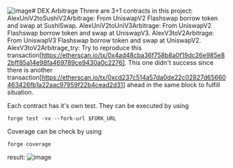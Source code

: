 ![image](https://github.com/alex332233/AppWorksSchoolFinalProject/assets/99250288/340c6697-9830-425c-9f27-8a5130d7b7a7)# DEX Arbitrage
Threre are 3+1 contracts in this project:
AlexUniV2toSushiV2Arbitrage: From UniswapV2 Flashswap borrow token and swap at SushiSwap.
AlexUniV2toUniV3Arbitrage: From UniswapV2 Flashswap borrow token and swap at UniswapV3.
AlexV3toV2Arbitrage: From UniswapV3 Flashswap borrow token and swap at UniswapV2.
AlexV3toV2Arbitrage_try: Try to reproduce this transaction[https://etherscan.io/tx/0x4ad48cba36f758b8a0f19dc26e985e82bff85a14e98fa469789ce9430a0c2276]. This one didn't success since there is another transaction[https://etherscan.io/tx/0xcd237c514a57da0de22c02827d65660463426fb1a22aac97959f22b4cead2d31] ahead in the same block to fulfill situation.

Each contract has it's own test. They can be executed by using
```
forge test -vv --fork-url $FORK_URL
```

Coverage can be check by using
```
forge coverage
```
result:
![image](https://github.com/alex332233/AppWorksSchoolFinalProject/assets/99250288/731b5316-450e-4dba-a766-bb28d9c13a21)
